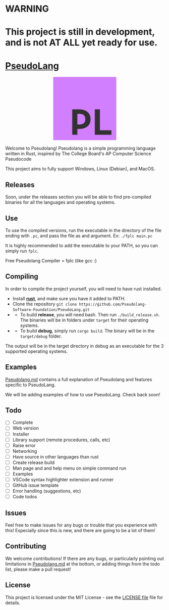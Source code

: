 # WARNING
# This project is still in development, and is not AT ALL yet ready for use.

# [PseudoLang](https://pseudo-lang.org/)

<p align="center">
    <img src="Pseudolang-Logo.png" alt="Pseudolang Logo" height="200px" width="auto">
</p>

Welcome to Pseudolang! Pseudolang is a simple programming language written in Rust, inspired by The College Board's AP Computer Science Pseudocode

This project aims to fully support Windows, Linux (Debian), and MacOS.

## Releases

Soon, under the releases section you will be able to find pre-compiled binaries for all the languages and operating systems.

## Use

To use the compiled versions, run the executable in the directory of the file ending with `.pc`, and pass the file as and argument. Ex: `./fplc main.pc`

It is highly recommended to add the executable to your PATH, so you can simply run `fplc`.

Free Pseudolang Compiler = fplc (like gcc :)

## Compiling

In order to compile the project yourself, you will need to have rust installed.

- Install [**rust**](https://www.rust-lang.org/tools/install), and make sure you have it added to PATH.
- Clone the repository `git clone https://github.com/Pseudolang-Software-Foundation/PseudoLang.git`
- - To build **release**, you will need bash. Then run `./build_release.sh`. The binaries will be in folders under `target` for their operating systems.
- - To build **debug**, simply run `cargo build`. The binary will be in the `target/debug` folder.

The output will be in the target directory in debug as an executable for the 3 supported operating systems.

## Examples

[Pseudolang.md](Pseudolang.md) contains a full explanation of Pseudolang and features specific to PseudoLang.

We will be adding examples of how to use PseudoLang. Check back soon!

## Todo

- [ ] Complete
- [ ] Web version
- [ ] Installer
- [ ] Library support (remote procedures, calls, etc)
- [ ] Raise error
- [ ] Networking
- [ ] Have source in other languages than rust
- [ ] Create release build
- [ ] Man page and and help menu on simple command run
- [ ] Examples
- [ ] VSCode syntax highlighter extension and runner
- [ ] GitHub issue template
- [ ] Error handling (suggestions, etc)
- [ ] Code todos

## Issues

Feel free to make issues for any bugs or trouble that you experience with this! Especially since this is new, and there are going to be a lot of them!

## Contributing

We welcome contributions! If there are any bugs, or particularly pointing out limitations in [Pseudolang.md](Pseudolang.md) at the bottom, or adding things from the todo list, please make a pull request!

## License

This project is licensed under the MIT License - see the [LICENSE file](LICENSE) file for details.
